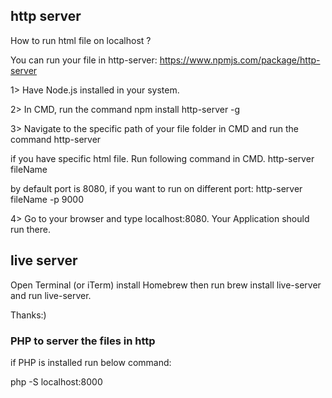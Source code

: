## http server

How to run html file on localhost ?

You can run your file in http-server: https://www.npmjs.com/package/http-server

1> Have Node.js installed in your system.

2> In CMD, run the command npm install http-server -g

3> Navigate to the specific path of your file folder in CMD and run the command http-server

if you have specific html file. Run following command in CMD. http-server fileName

by default port is 8080, if you want to run on different port: http-server fileName -p 9000

4> Go to your browser and type localhost:8080. Your Application should run there.

## live server 

Open Terminal (or iTerm) install Homebrew then run brew install live-server and run live-server.

Thanks:)

### PHP to server the files in http

if PHP is installed run below command:

php -S localhost:8000

